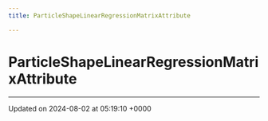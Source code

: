 ```yaml
---
title: ParticleShapeLinearRegressionMatrixAttribute

---
```


# ParticleShapeLinearRegressionMatrixAttribute





-------------------------------

Updated on 2024-08-02 at 05:19:10 +0000